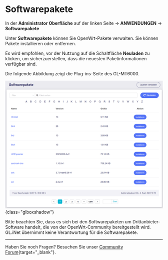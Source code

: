# Softwarepakete

In der **Administrator Oberfläche** auf der linken Seite -> **ANWENDUNGEN** -> **Softwarepakete**

Unter **Softwarepakete** können Sie OpenWrt-Pakete verwalten. Sie können Pakete installieren oder entfernen.

Es wird empfohlen, vor der Nutzung auf die Schaltfläche **Neuladen** zu klicken, um sicherzuerstellen, dass die neuesten Paketinformationen verfügbar sind.

Die folgende Abbildung zeigt die Plug-ins-Seite des GL-MT6000.

![Plug-ins](./softwarepakete_01.png){class="glboxshadow"}

Bitte beachten Sie, dass es sich bei den Softwarepaketen um Drittanbieter-Software handelt, die von der OpenWrt-Community bereitgestellt wird. GL.iNet übernimmt keine Verantwortung für die Softwarepakete.

---

Haben Sie noch Fragen? Besuchen Sie unser [Community Forum](https://forum.gl-inet.com){target="_blank"}.
